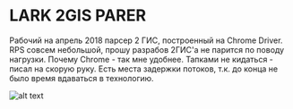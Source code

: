 # LARK 2GIS PARER

Рабочий на апрель 2018 парсер 2 ГИС, построенный на Chrome Driver.
RPS совсем небольшой, прошу разрабов 2ГИС'a не парится по поводу нагрузки.
Почему Chrome - так мне удобнее. Тапками не кидаться - писал на скорую руку.
Есть места задержки потоков, т.к. до конца не было время вдаваться в технологию.

![alt text](https://sun9-4.userapi.com/c840536/v840536272/70b50/AKv3rYllyFE.jpg)

